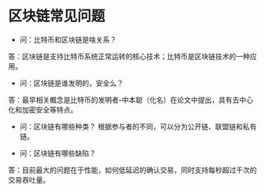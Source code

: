 # 区块链常见问题


* 问：比特币和区块链是啥关系？

答：区块链是支持比特币系统正常运转的核心技术；比特币是区块链技术的一种应用。

* 问：区块链是谁发明的，安全么？

答：最早相关概念是比特币的发明者-中本聪（化名）在论文中提出，具有去中心化和加密安全等特点。

* 问：区块链有哪些种类？
根据参与者的不同，可以分为公开链、联盟链和私有链。

* 问：区块链有哪些缺陷？

答：目前最大的问题在于性能，如何低延迟的确认交易，同时支持每秒超过千次的交易吞吐量。
